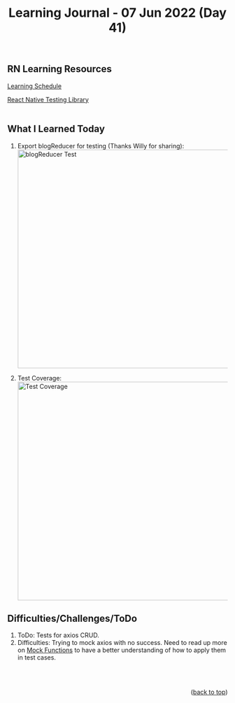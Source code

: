 <div id="top"></div>
<h1 align="center">Learning Journal - 07 Jun 2022 (Day 41)</h1>
<br />

## RN Learning Resources
[Learning Schedule](https://docs.google.com/document/d/1X1WgRPKxWwenKXswD5xHcuEZ4NFRj8EWmkCC8MLsBwg/edit)

[React Native Testing Library](https://testing-library.com/docs/react-native-testing-library/intro/)
<br />
<br />

## What I Learned Today
1. Export blogReducer for testing (Thanks Willy for sharing):
   <br />
   <img width="500" alt="blogReducer Test" src="https://user-images.githubusercontent.com/97433108/172380043-4498f171-5142-47b4-afce-6cfbee52c134.png">
   <br />
   
2. Test Coverage:
   <br />
   <img width="500" alt="Test Coverage" src="https://user-images.githubusercontent.com/97433108/172380246-0a76ca20-94ba-4097-96cf-5e0def1d5514.png">
   <br />

     
## Difficulties/Challenges/ToDo
1. ToDo: Tests for axios CRUD. 
2. Difficulties: Trying to mock axios with no success. Need to read up more on [Mock Functions](https://jestjs.io/docs/mock-function-api) to have a better understanding of how to apply them in test cases.
<br />
<br />

<p align="right">(<a href="#top">back to top</a>)</p>

